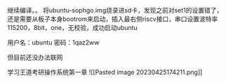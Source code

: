 继续编译。。
将ubuntu-sophgo.img烧录进sd卡，发现之前对set1的设置错了，还是需要从板子本身bootrom来启动，插入最右侧riscv接口，串口设置波特率115200，8bit，one，无校验，成功启动ubuntu

用户名：ubuntu 密码：1qaz2ww

但目前还没办法联网

学习王道考研操作系统第一章
![[Pasted image 20230425174211.png]]